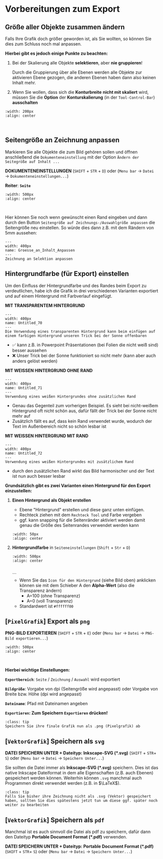 <a id='Speichern'></a>
# Vorbereitungen zum Export

## Größe aller Objekte zusammen ändern

Falls Ihre Grafik doch größer geworden ist, als Sie wollten, so können Sie dies zum Schluss noch mal anpassen.

**Hierbei gibt es jedoch einige Punkte zu beachten:**

1. Bei der Skalierung alle Objekte **selektieren**, aber **nie gruppieren**!

    Durch die Gruppierung über alle Ebenen werden alle Objekte zur aktivieren Ebene gezogen, die anderen Ebenen haben dann also keinen Inhalt mehr.

2. Wenn Sie wollen, dass sich die **Konturbreite** **nicht mit skaliert** wird, müssen Sie die **Option** der **Konturskalierung** (in der `Tool-Control-Bar`) **ausschalten**

```{image} Inkscape/Untitled_55.png 
:width: 200px 
:align: center
``` 
<br>

## Seitengröße an Zeichnung anpassen

Markieren Sie alle Objekte die zum Bild gehören sollen und öffnen anschließend die `Dokumenteneinstellung` mit der Option `Ändern der Seitegröße auf Inhalt ...`

**DOKUMENTENEINSTELLUNGEN**
(`SHIFT` + `STR` + `D`) oder (`Menu bar` → `Datei` →  `Dokumenteneinstellungen...`)

**Reiter**: **`Seite`**


```{image} Inkscape/Untitled_69.png 
:width: 500px 
:align: center
``` 
<br>

Hier können Sie noch wenn gewünscht einen Rand eingeben und dann durch den Button `Seitengröße auf Zeichnungs-/Auswahlgröße anpassen` die Seitengröße neu einstellen. So würde dies dann z.B. mit dem Rändern von 5mm aussehen:

```{figure} Inkscape/Groesse_an_Inhalt_Anpassen.gif 
--- 
width: 400px 
name: Groesse_an_Inhalt_Anpassen
--- 
Zeichnung an Selektion anpassen 
``` 

## Hintergrundfarbe (für Export) einstellen

Um den Einfluss der Hintergrundfarbe und des Randes beim Export zu verdeutlichen, habe ich die Grafik in drei verschiedenen Varianten exportiert und auf einem Hintergrund mit Farbverlauf eingefügt.

**MIT TRANSPARENTEM HINTERGRUND**

```{figure} Inkscape/Untitled_70.png 
--- 
width: 400px 
name: Untitled_70
--- 
Die Verwendung eines transparenten Hintergrund kann beim einfügen auf einem farbigen Hintergrund unseren Trick bei der Sonne offenbaren
``` 

- ✅ kann z.B. in Powerpoint Präsentationen (bei Folien die nicht weiß sind) besser aussehen
- ❌ Unser Trick bei der Sonne funktioniert so nicht mehr (kann aber auch anders gelöst werden)


**MIT WEISSEN HINTERGRUND OHNE RAND**

```{figure} Inkscape/Untitled_71.png 
--- 
width: 400px 
name: Untitled_71
--- 
Verwendung eines weißen Hintergrundes ohne zusätzlichen Rand 
``` 

- Genau das Gegenteil zum vorherigen Beispiel. Es sieht bei nicht-weißem Hintergrund oft nicht schön aus, dafür fällt der Trick bei der Sonne nicht mehr auf
- Zusätzlich fällt es auf, dass kein Rand verwendet wurde, wodurch der Text im Außenbereich nicht so schön lesbar ist



**MIT WEISSEN HINTERGRUND MIT RAND**

```{figure} Inkscape/Untitled_72.png 
--- 
width: 400px 
name: Untitled_72
--- 
Verwendung eines weißen Hintergrundes mit zusätzlichem Rand  
``` 

- durch den zusätzlichen Rand wirkt das Bild harmonischer und der Text ist nun auch besser lesbar

**Grundsätzlich gibt es zwei Varianten einen Hintergrund für den Export einzustellen:**

1. **Einen Hintergrund als Objekt erstellen**
    - Ebene "Hintergrund" erstellen und diese ganz unten einfügen.
    - Rechteck ziehen mit dem `Rechteck Tool` und Farbe vergeben
    - ggf. kann snapping für die Seitenränder aktiviert werden damit genau die Größe des Seitenrandes verwendet werden kann

    ```{image} Inkscape/Untitled_73.png 
    :width: 50px 
    :align: center
    ``` 

2. **Hintergrundfarbe** in `Seiteneinstellungen` (`Shift` + `Str` + `D`) 

    ```{image} Inkscape/Untitled_74.png 
    :width: 500px 
    :align: center
    ``` 
    <br>
    ``` 

    - Wenn Sie das `Icon für den Hintergrund` (siehe Bild oben) anklicken können sie mit dem Schieber A den **Alpha-Wert** (also die Transparenz ändern)
        - A=100 (ohne Transparenz)
        - A=0 (voll Transparenz)
    - Standardwert ist `#ffffff00`

## [`PixelGrafik`] Export als `png`

**PNG-BILD EXPORTIEREN**
(`SHIFT` + `STR` + `E`) oder (`Menu bar` → `Datei` →  `PNG-Bild exportieren...`)

```{image} Inkscape/Untitled_75.png 
:width: 500px 
:align: center
``` 
<br>

**Hierbei wichtige Einstellungen:**

**`Exportbereich`**: `Seite` / `Zeichnung` / `Auswahl` wird exportiert

**`Bildgröße`**: Vorgabe von dpi (Seitengröße wird angepasst) oder Vorgabe von Breite bzw. Höhe (dpi wird angepasst)

**`Dateiname`**: Pfad mit Dateinamen angeben

**`Exportieren`: Zum Speichern `Exportieren` drücken!**

```{admonition} ToDo:
:class: tip
Speichern Sie ihre finale Grafik nun als .png (Pixelgrafik) ab
```

## [`VektorGrafik`] Speichern als `svg`

**DATEI SPEICHERN UNTER + Dateityp: Inkscape-SVG (*.svg)**
(`SHIFT` + `STR`+ `S`) oder (`Menu bar` → `Datei` →  `Speichern Unter...`)

Sie sollten die Datei immer als **Inkscape-SVG (*.svg)** speichern. Dies ist das native Inkscape Dateiformat in dem alle Eigenschaften (z.B. auch Ebenen) gespeichert werden können. Weiterhin können `.svg` manchmal auch Programmen direkt verwendet werden (z.B. in $\LaTeX$).

```{admonition} ToDo:
:class: tip
Falls Sie bisher ihre Zeichnung nicht als .svg (Vektor) gespeichert haben, sollten Sie dies spätestens jetzt tun um diese ggf. später noch weiter zu bearbeiten
```

## [`VektorGrafik`] Speichern als `pdf`

Manchmal ist es auch sinnvoll die Datei als pdf zu speichern, dafür dann den Dateityp **Portable Document Format (*.pdf)** verwenden.

**DATEI SPEICHERN UNTER + Dateityp: Portable Document Format (*.pdf)**
(`SHIFT` + `STR`+ `S`) oder (`Menu bar` → `Datei` →  `Speichern Unter...`)